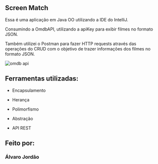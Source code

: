 ## Screen Match

Essa é uma aplicação em Java OO utilizando a IDE do IntelliJ.

Consumindo a OmdbAPI, utilizando a apiKey para exibir filmes no formato JSON.

Também utilizei o Postman para fazer HTTP requests através das operações do CRUD com o objetivo de trazer informações dos filmes no formato JSON.

![omdb api](https://github.com/alvccpj/screen-match/assets/103002592/13484ccf-4c89-4f4a-ba69-645d97e0ddcb)


## Ferramentas utilizadas:

* Encapsulamento

* Herança

* Polimorfismo

* Abstração

* API REST

## Feito por:

### Álvaro Jordão


